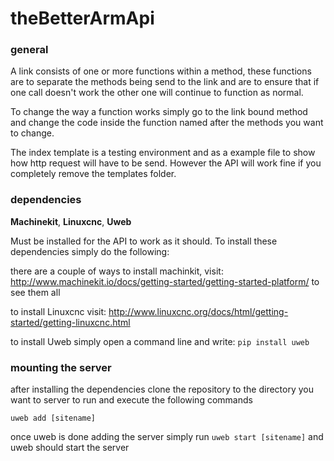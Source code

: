 # theBetterArmApi

### general
A link consists of one or more functions within a method, these functions
are to separate the methods being send to the link and are to ensure that
if one call doesn't work the other one will continue to function as normal.

To change the way a function works simply go to the link bound method and
change the code inside the function named after the methods you want to change.

The index template is a testing environment and as a example file to show
how http request will have to be send. However the API will work fine if
you completely remove the templates folder.


### dependencies
**Machinekit**,
**Linuxcnc**,
**Uweb**

Must be installed for the API to work as it should.
To install these dependencies simply do the following:

there are a couple of ways to install machinkit,
visit: http://www.machinekit.io/docs/getting-started/getting-started-platform/
to see them all

to install Linuxcnc visit:
http://www.linuxcnc.org/docs/html/getting-started/getting-linuxcnc.html

to install Uweb simply open a command line and write:
`pip install uweb`


### mounting the server
after installing the dependencies clone the repository
to the directory you want to server to run and execute
the following commands

`uweb add [sitename]`

once uweb is done adding the server simply run `uweb start [sitename]` and uweb should start the server
